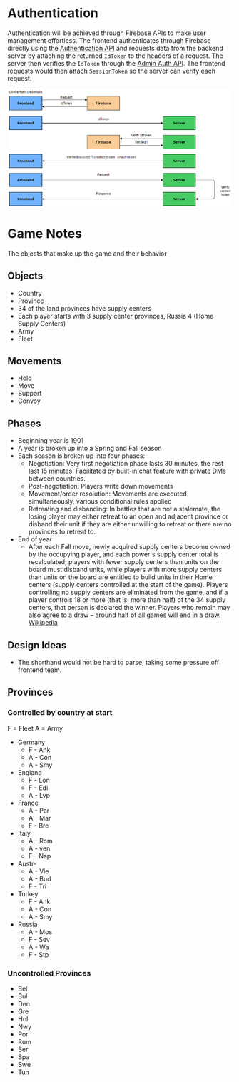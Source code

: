 # Authentication

Authentication will be achieved through Firebase APIs to make user management effortless. The frontend authenticates through Firebase directly using the [Authentication API](https://firebase.google.com/docs/auth) and requests data from the backend server by attaching the returned `IdToken` to the headers of a request. The server then verifies the `IdToken` through the [Admin Auth API](https://firebase.google.com/docs/auth/admin). The frontend requests would then attach `SessionToken` so the server can verify each request.

![Authentication flow](assets/authentication-flow.png "Authentication Flow")

# Game Notes

The objects that make up the game and their behavior

## Objects
- Country
- Province
- 34 of the land provinces have supply centers
- Each player starts with 3 supply center provinces, Russia 4 (Home Supply Centers)
- Army
- Fleet

## Movements
- Hold
- Move
- Support
- Convoy

## Phases
- Beginning year is 1901
- A year is broken up into a Spring and Fall season
- Each season is broken up into four phases:
    - Negotiation: Very first negotiation phase lasts 30 minutes, the rest last 15 minutes. Facilitated by built-in chat feature with   private DMs between countries.
    - Post-negotiation: Players write down movements
    - Movement/order resolution: Movements are executed simultaneously, various conditional rules applied
    - Retreating and disbanding: In battles that are not a stalemate, the losing player may either retreat to an open and adjacent province or disband their unit if they are either unwilling to retreat or there are no provinces to retreat to.
- End of year
    - After each Fall move, newly acquired supply centers become owned by the occupying player, and each power's supply center total is recalculated; players with fewer supply centers than units on the board must disband units, while players with more supply centers than units on the board are entitled to build units in their Home centers (supply centers controlled at the start of the game). Players controlling no supply centers are eliminated from the game, and if a player controls 18 or more (that is, more than half) of the 34 supply centers, that person is declared the winner. Players who remain may also agree to a draw – around half of all games will end in a draw. [Wikipedia](https://en.wikipedia.org/wiki/Diplomacy_(game)#Gameplay)

## Design Ideas
 - The shorthand would not be hard to parse, taking some pressure off frontend team.
 
## Provinces 

### Controlled by country at start
F = Fleet	A = Army
- Germany
    - F - Ank
    - A - Con
    - A - Smy
- England
    - F - Lon
    - F - Edi
    - A - Lvp
- France
    - A - Par
    - A - Mar
    - F - Bre
- Italy
    - A - Rom
    - A - ven
    - F - Nap
- Austr- 
    - A - Vie
    - A - Bud
    - F - Tri 
- Turkey
    - F - Ank
    - A - Con
    - A - Smy
- Russia
    - A - Mos
    - F - Sev
    - A - Wa
    - F - Stp

### Uncontrolled Provinces
- Bel
- Bul
- Den
- Gre
- Hol
- Nwy
- Por
- Rum
- Ser
- Spa
- Swe
- Tun
